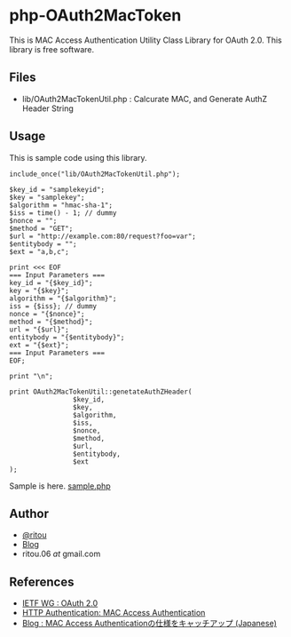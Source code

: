 # php-OAuth2MacToken

This is MAC Access Authentication Utility Class Library for OAuth 2.0.
This library is free software.

## Files

*   lib/OAuth2MacTokenUtil.php       : Calcurate MAC, and Generate AuthZ Header String

## Usage

This is sample code using this library.

	include_once("lib/OAuth2MacTokenUtil.php");

	$key_id = "samplekeyid";
	$key = "samplekey";
	$algorithm = "hmac-sha-1";
	$iss = time() - 1; // dummy
	$nonce = "";
	$method = "GET";
	$url = "http://example.com:80/request?foo=var";
	$entitybody = "";
	$ext = "a,b,c";

	print <<< EOF
	=== Input Parameters ===
	key_id = "{$key_id}";
	key = "{$key}";
	algorithm = "{$algorithm}";
	iss = {$iss}; // dummy
	nonce = "{$nonce}";
	method = "{$method}";
	url = "{$url}";
	entitybody = "{$entitybody}";
	ext = "{$ext}";
	=== Input Parameters ===
	EOF;

	print "\n";

	print OAuth2MacTokenUtil::genetateAuthZHeader(
	                $key_id,
	                $key,
	                $algorithm,
	                $iss,
	                $nonce,
	                $method,
	                $url,
	                $entitybody,
	                $ext
	);

Sample is here.
[sample.php](http://www8322u.sakura.ne.jp/php-OAuth2MacToken/sample.php)

## Author

*   [@ritou](http://twitter.com/ritou)
*   [Blog](http://d.hatena.ne.jp/ritou)
*   ritou.06 _at_ gmail.com

## References

*   [IETF WG : OAuth 2.0](http://tools.ietf.org/wg/oauth/draft-ietf-oauth-v2/)
*   [HTTP Authentication: MAC Access Authentication](http://tools.ietf.org/html/draft-ietf-oauth-v2-http-mac-00)
*   [Blog : MAC Access Authenticationの仕様をキャッチアップ (Japanese)](http://d.hatena.ne.jp/ritou/20110515/1305396837)